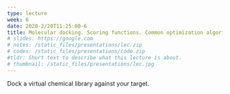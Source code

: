 ```yaml
---
type: lecture
week: 6
date: 2020-2/20T11:25:00-6
title: Molecular docking. Scoring functions. Common optimization algorithms.
# slides: https://google.com
# notes: /static_files/presentations/lec.zip
# codes: /static_files/presentations/code.zip
#tldr: Short text to describe what this lecture is about.
# thumbnail: /static_files/presentations/lec.jpg
---
```

Dock a virtual chemical library against your target.
